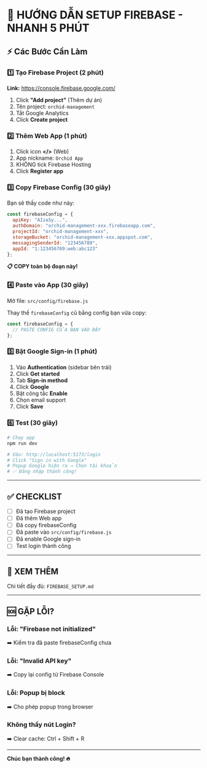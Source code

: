 # 🎯 HƯỚNG DẪN SETUP FIREBASE - NHANH 5 PHÚT

## ⚡ Các Bước Cần Làm

### 1️⃣ Tạo Firebase Project (2 phút)

**Link:** https://console.firebase.google.com/

1. Click **"Add project"** (Thêm dự án)
2. Tên project: `orchid-management` 
3. Tắt Google Analytics
4. Click **Create project**

### 2️⃣ Thêm Web App (1 phút)

1. Click icon **</>** (Web)
2. App nickname: `Orchid App`
3. KHÔNG tick Firebase Hosting
4. Click **Register app**

### 3️⃣ Copy Firebase Config (30 giây)

Bạn sẽ thấy code như này:

```javascript
const firebaseConfig = {
  apiKey: "AIzaSy...",
  authDomain: "orchid-management-xxx.firebaseapp.com",
  projectId: "orchid-management-xxx",
  storageBucket: "orchid-management-xxx.appspot.com",
  messagingSenderId: "123456789",
  appId: "1:123456789:web:abc123"
};
```

**📋 COPY toàn bộ đoạn này!**

### 4️⃣ Paste vào App (30 giây)

Mở file: `src/config/firebase.js`

Thay thế `firebaseConfig` cũ bằng config bạn vừa copy:

```javascript
const firebaseConfig = {
  // PASTE CONFIG CỦA BẠN VÀO ĐÂY
};
```

### 5️⃣ Bật Google Sign-in (1 phút)

1. Vào **Authentication** (sidebar bên trái)
2. Click **Get started**
3. Tab **Sign-in method**
4. Click **Google**
5. Bật công tắc **Enable**
6. Chọn email support
7. Click **Save**

### 6️⃣ Test (30 giây)

```bash
# Chạy app
npm run dev

# Vào: http://localhost:5173/login
# Click "Sign in with Google"
# Popup Google hiện ra → Chọn tài khoản
# ✅ Đăng nhập thành công!
```

---

## ✅ CHECKLIST

- [ ] Đã tạo Firebase project
- [ ] Đã thêm Web app  
- [ ] Đã copy firebaseConfig
- [ ] Đã paste vào `src/config/firebase.js`
- [ ] Đã enable Google sign-in
- [ ] Test login thành công

---

## 🎉 XEM THÊM

Chi tiết đầy đủ: `FIREBASE_SETUP.md`

---

## 🆘 GẶP LỖI?

### Lỗi: "Firebase not initialized"
➡️ Kiểm tra đã paste firebaseConfig chưa

### Lỗi: "Invalid API key"  
➡️ Copy lại config từ Firebase Console

### Lỗi: Popup bị block
➡️ Cho phép popup trong browser

### Không thấy nút Login?
➡️ Clear cache: Ctrl + Shift + R

---

**Chúc bạn thành công! 🔥**
